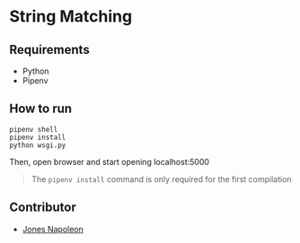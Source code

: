 # String Matching


## Requirements
- Python
- Pipenv

## How to run
```
pipenv shell
pipenv install
python wsgi.py
```
Then, open browser and start opening localhost:5000

> The ```pipenv install``` command is only required for the first compilation

## Contributor
- [Jones Napoleon](https://jonesnapoleon.web.app)